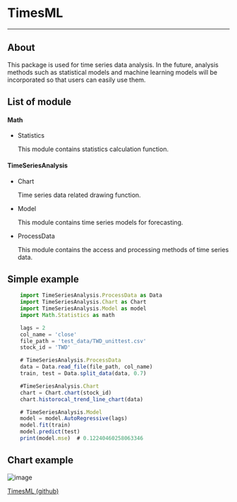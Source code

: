 # TimesML
---
## About
This package is used for time series data analysis. In the future, analysis methods such as statistical models and machine learning models will be incorporated so that users can easily use them.

## List of module
#### Math
* Statistics

    This module contains statistics calculation function.

#### TimeSeriesAnalysis
* Chart

    Time series data related drawing function.

* Model

    This module contains time series models for forecasting.

* ProcessData

    This module contains the access and processing methods of time series data.


## Simple example
```js
    import TimeSeriesAnalysis.ProcessData as Data
    import TimeSeriesAnalysis.Chart as Chart
    import TimeSeriesAnalysis.Model as model
    import Math.Statistics as math

    lags = 2
    col_name = 'close'
    file_path = 'test_data/TWD_unittest.csv'
    stock_id = 'TWD'

    # TimeSeriesAnalysis.ProcessData
    data = Data.read_file(file_path, col_name)
    train, test = Data.split_data(data, 0.7)

    #TimeSeriesAnalysis.Chart
    chart = Chart.chart(stock_id)
    chart.historocal_trend_line_chart(data)

    # TimeSeriesAnalysis.Model
    model = model.AutoRegressive(lags)
    model.fit(train)
    model.predict(test)
    print(model.mse)  # 0.12240460258063346
```
## Chart example
![image]()

[TimesML (github)]()
